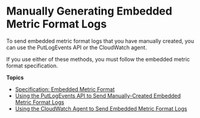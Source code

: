 # Manually Generating Embedded Metric Format Logs<a name="CloudWatch_Embedded_Metric_Format_Manual"></a>

To send embedded metric format logs that you have manually created, you can use the PutLogEvents API or the CloudWatch agent\.

If you use either of these methods, you must follow the embedded metric format specification\.

**Topics**
+ [Specification: Embedded Metric Format](CloudWatch_Embedded_Metric_Format_Specification.md)
+ [Using the PutLogEvents API to Send Manually\-Created Embedded Metric Format Logs](CloudWatch_Embedded_Metric_Format_Generation_PutLogEvents.md)
+ [Using the CloudWatch Agent to Send Embedded Metric Format Logs](CloudWatch_Embedded_Metric_Format_Generation_CloudWatch_Agent.md)